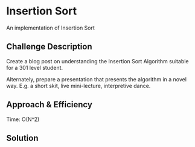 # Insertion Sort
An implementation of Insertion Sort

## Challenge Description
Create a blog post on understanding the Insertion Sort Algorithm suitable for a 301 level student. 

Alternately, prepare a presentation that presents the algorithm in a novel way. E.g. a short skit, live mini-lecture, interpretive dance.

## Approach & Efficiency
Time: O(N^2)

## Solution

